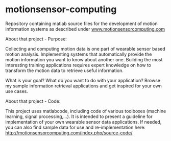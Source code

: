 # motionsensor-computing
Repository containing matlab source files for the development of motion information systems as described under www.motionsensorcomputing.com

About that project - Purpose:

Collecting and computing motion data is one part of wearable sensor based motion analysis. Implementing systems that automatically provide the motion information you want to know about another one.
Building the most interesting training applications requires expert knowledge on how to transform the motion data to retrieve useful information.

What is your goal? What do you want to do with your application? Browse my sample information retrieval applications and get inspired for your own use cases.

About that project - Code:

This project uses matlabcode, including code of various toolboxes (machine learning, signal processing,...). It is intended to present a guideline for implementation of your own wearable sensor data applications. If needed, you can also find sample data for use and re-implementation here: http://motionsensorcomputing.com/index.php/source-code/
